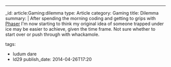 ---
_id: article:Gaming:dilemma
type: Article
category: Gaming
title: Dilemma
summary: |
  After spending the morning coding and getting to grips with [Phaser][phaser] I'm now starting to think my original idea of someone trapped under ice may be easier to achieve, given the time frame. Not sure whether to start over or push through with whackamole.
    
  [phaser]: http://phaser.io
tags: 
  - ludum dare
  - ld29
publish_date: 2014-04-26T17:20

